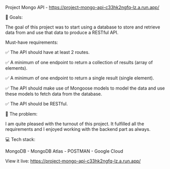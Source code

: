 Project Mongo API - https://project-mongo-api-c33hk2ngfq-lz.a.run.app/

🏁 Goals:

The goal of this project was to start using a database to store and retrieve data from and use that data to produce a RESTful API.

Must-have requirements:

✅ The API should have at least 2 routes.

✅ A minimum of one endpoint to return a collection of results (array of elements).

✅ A minimum of one endpoint to return a single result (single element).

✅ The API should make use of Mongoose models to model the data and use these models to fetch data from the database.

✅ The API should be RESTful.

🚧 The problem:

I am quite pleased with the turnout of this project. It fulfilled all the requirements and I enjoyed working with the backend part as always.

💻 Tech stack:

MongoDB - MongoDB Atlas - POSTMAN - Google Cloud

View it live: https://project-mongo-api-c33hk2ngfq-lz.a.run.app/
